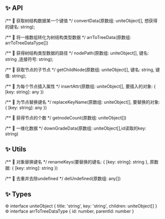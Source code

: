 ## ✨ API


/**
  🌈 获取树结构数据某一个键值
*/
convertData(原数组: uniteObject[],  想获得的键名: string);

/**
  🌈 将一维数组转化为树结构类型数据
*/
arrToTreeData(原数组: arrToTreeDataType[])

/**
  🌈 获得树结构类型数据的路径
*/
nodePath(原数组: uniteObject[], 键名: string ,连接符号: string);


/**
  🌈 获取节点的子节点
*/
getChildNode(原数组: uniteObject[], 键名: string, 键值: string);

/**
 🌈 为每个节点插入属性
*/
insertAttr(原数组: uniteObject[], 要插入的对象: { [key: string]: any })

/**
 🌈 为节点替换键名
*/
replaceKeyName(原数组: uniteObject[], 要替换的对象: { [key: string]: any })

/**
 🌈 获得节点的个数
*/
getnodeCount(原数组: uniteObject[])

/**
 🌈 一维化数据
*/
downGradeData(原数组: uniteObject[],id读取的key: string)


## ✨ Utils


/**
 🌈 对象替换键名
*/
renameKeys(要替换的键名: { [key: string]: string }, 原数据: { [key: string]: string })

/**
 🌈 去重并去除undefined
*/
delUndefined(原数组: any[])


## ✨ Types  
⚙️ interface uniteObject {
  title: 'string',
  key: 'string',
  children:  uniteObject[]
}
⚙️ interface arrToTreeDataType {
  id: number, parentId: number
}
